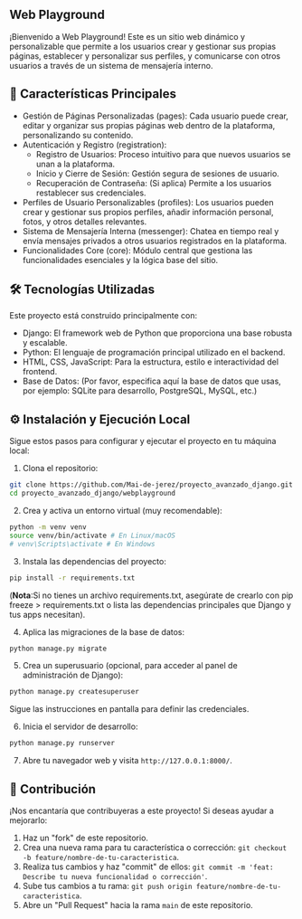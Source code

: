 ## Web Playground
¡Bienvenido a Web Playground! Este es un sitio web dinámico y personalizable que permite a los usuarios crear y gestionar sus propias páginas, establecer y personalizar sus perfiles, y comunicarse con otros usuarios a través de un sistema de mensajería interno.

## 🚀 Características Principales
* Gestión de Páginas Personalizadas (pages): Cada usuario puede crear, editar y organizar sus propias páginas web dentro de la plataforma, personalizando su contenido.
* Autenticación y Registro (registration):  
  - Registro de Usuarios: Proceso intuitivo para que nuevos usuarios se unan a la plataforma.
  - Inicio y Cierre de Sesión: Gestión segura de sesiones de usuario.
  - Recuperación de Contraseña: (Si aplica) Permite a los usuarios restablecer sus credenciales.
* Perfiles de Usuario Personalizables (profiles): Los usuarios pueden crear y gestionar sus propios perfiles, añadir información personal, fotos, y otros detalles relevantes.
* Sistema de Mensajería Interna (messenger): Chatea en tiempo real y envía mensajes privados a otros usuarios registrados en la plataforma.
* Funcionalidades Core (core): Módulo central que gestiona las funcionalidades esenciales y la lógica base del sitio.
  
## 🛠️ Tecnologías Utilizadas  
Este proyecto está construido principalmente con:

* Django: El framework web de Python que proporciona una base robusta y escalable.
* Python: El lenguaje de programación principal utilizado en el backend.
* HTML, CSS, JavaScript: Para la estructura, estilo e interactividad del frontend.
* Base de Datos: (Por favor, especifica aquí la base de datos que usas, por ejemplo: SQLite para desarrollo, PostgreSQL, MySQL, etc.)
  
## ⚙️ Instalación y Ejecución Local  
Sigue estos pasos para configurar y ejecutar el proyecto en tu máquina local:

1. Clona el repositorio:

```Bash
git clone https://github.com/Mai-de-jerez/proyecto_avanzado_django.git
cd proyecto_avanzado_django/webplayground
```
2. Crea y activa un entorno virtual (muy recomendable):

```Bash
python -m venv venv
source venv/bin/activate # En Linux/macOS
# venv\Scripts\activate # En Windows
```

3. Instala las dependencias del proyecto:

```Bash
pip install -r requirements.txt
```
(**Nota**:Si no tienes un archivo requirements.txt, asegúrate de crearlo con pip freeze > requirements.txt o lista las dependencias principales que Django y tus apps necesitan).

4. Aplica las migraciones de la base de datos:

```Bash
python manage.py migrate
```

5. Crea un superusuario (opcional, para acceder al panel de administración de Django):

```Bash
python manage.py createsuperuser
```
Sigue las instrucciones en pantalla para definir las credenciales.  

6. Inicia el servidor de desarrollo:

```Bash
python manage.py runserver
```

7. Abre tu navegador web y visita `http://127.0.0.1:8000/`.

## 🤝 Contribución
¡Nos encantaría que contribuyeras a este proyecto! Si deseas ayudar a mejorarlo:  

1. Haz un "fork" de este repositorio.
2. Crea una nueva rama para tu característica o corrección: `git checkout -b feature/nombre-de-tu-caracteristica`.
3. Realiza tus cambios y haz "commit" de ellos: `git commit -m 'feat: Describe tu nueva funcionalidad o corrección'`.
4. Sube tus cambios a tu rama: `git push origin feature/nombre-de-tu-caracteristica`.
5. Abre un "Pull Request" hacia la rama `main` de este repositorio.





